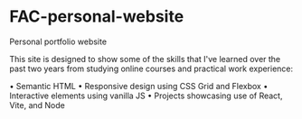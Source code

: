 # FAC-personal-website
Personal portfolio website

This site is designed to show some of the skills that I've learned over the past two years from studying online courses and practical work experience:

• Semantic HTML
• Responsive design using CSS Grid and Flexbox
• Interactive elements using vanilla JS
• Projects showcasing use of React, Vite, and Node
